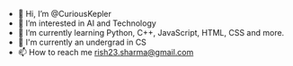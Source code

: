 - 👋 Hi, I’m @CuriousKepler
- 👀 I’m interested in AI and Technology
- 🌱 I’m currently learning Python, C++, JavaScript, HTML, CSS and more.
- 💞 I'm currently an undergrad in CS
- 📫 How to reach me rish23.sharma@gmail.com

<!---
CuriousKepler/CuriousKepler is a ✨ special ✨ repository because its `README.md` (this file) appears on your GitHub profile.
You can click the Preview link to take a look at your changes.
--->
